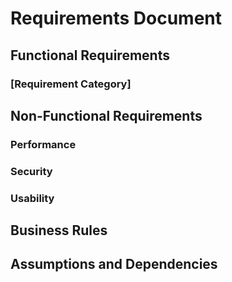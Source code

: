 <!-- 
INSTRUCTIONS FOR REQUIREMENTS (FREESTYLE):
- Document user needs and system requirements in any format that works for your project
- Consider using user stories, use cases, or functional specifications
- Make requirements specific and testable
- Number or organize requirements for easy reference
- Focus on what the system should do, not how it should do it
-->

# Requirements Document

## Functional Requirements
<!-- What the system should do -->

### [Requirement Category]
<!-- Group related requirements together -->

## Non-Functional Requirements
<!-- Performance, security, usability, etc. -->

### Performance
<!-- Response times, throughput, scalability requirements -->

### Security
<!-- Authentication, authorization, data protection requirements -->

### Usability
<!-- User experience, accessibility requirements -->

## Business Rules
<!-- Constraints and rules that govern system behavior -->

## Assumptions and Dependencies
<!-- External dependencies and assumptions made -->
